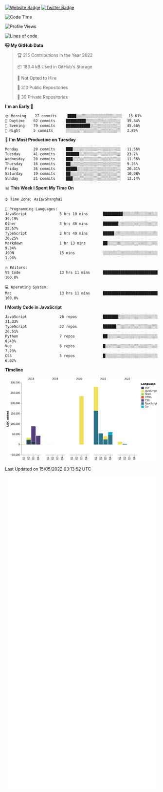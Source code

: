 [![Website Badge](https://img.shields.io/badge/-caos.me-444444?style=flat&logo=Google-Chrome&logoColor=f2f2f2&link=https://caos.me)](https://caos.me)
[![Twitter Badge](https://img.shields.io/badge/-@caosbad-1da1f2?style=flat&labelColor=1ca0f1&logo=twitter&logoColor=white&link=https://twitter.com/caosbad)](https://twitter.com/caosbad)



<!--START_SECTION:waka-->
![Code Time](http://img.shields.io/badge/Code%20Time-273%20hrs%2019%20mins-blue)

![Profile Views](http://img.shields.io/badge/Profile%20Views-18-blue)

![Lines of code](https://img.shields.io/badge/From%20Hello%20World%20I%27ve%20Written-852%20Thousand%20lines%20of%20code-blue)

**🐱 My GitHub Data** 

> 🏆 215 Contributions in the Year 2022
 > 
> 📦 183.4 kB Used in GitHub's Storage 
 > 
> 🚫 Not Opted to Hire
 > 
> 📜 310 Public Repositories 
 > 
> 🔑 39 Private Repositories  
 > 
**I'm an Early 🐤** 

```text
🌞 Morning    27 commits     ████░░░░░░░░░░░░░░░░░░░░░   15.61% 
🌆 Daytime    62 commits     █████████░░░░░░░░░░░░░░░░   35.84% 
🌃 Evening    79 commits     ███████████░░░░░░░░░░░░░░   45.66% 
🌙 Night      5 commits      ░░░░░░░░░░░░░░░░░░░░░░░░░   2.89%

```
📅 **I'm Most Productive on Tuesday** 

```text
Monday       20 commits     ███░░░░░░░░░░░░░░░░░░░░░░   11.56% 
Tuesday      41 commits     ██████░░░░░░░░░░░░░░░░░░░   23.7% 
Wednesday    20 commits     ███░░░░░░░░░░░░░░░░░░░░░░   11.56% 
Thursday     16 commits     ██░░░░░░░░░░░░░░░░░░░░░░░   9.25% 
Friday       36 commits     █████░░░░░░░░░░░░░░░░░░░░   20.81% 
Saturday     19 commits     ██░░░░░░░░░░░░░░░░░░░░░░░   10.98% 
Sunday       21 commits     ███░░░░░░░░░░░░░░░░░░░░░░   12.14%

```


📊 **This Week I Spent My Time On** 

```text
⌚︎ Time Zone: Asia/Shanghai

💬 Programming Languages: 
JavaScript               5 hrs 10 mins       █████████░░░░░░░░░░░░░░░░   39.19% 
Other                    3 hrs 46 mins       ███████░░░░░░░░░░░░░░░░░░   28.57% 
TypeScript               2 hrs 40 mins       █████░░░░░░░░░░░░░░░░░░░░   20.25% 
Markdown                 1 hr 13 mins        ██░░░░░░░░░░░░░░░░░░░░░░░   9.34% 
JSON                     15 mins             ░░░░░░░░░░░░░░░░░░░░░░░░░   1.93%

🔥 Editors: 
VS Code                  13 hrs 11 mins      █████████████████████████   100.0%

💻 Operating System: 
Mac                      13 hrs 11 mins      █████████████████████████   100.0%

```

**I Mostly Code in JavaScript** 

```text
JavaScript               26 repos            ███████░░░░░░░░░░░░░░░░░░   31.33% 
TypeScript               22 repos            ██████░░░░░░░░░░░░░░░░░░░   26.51% 
Python                   7 repos             ██░░░░░░░░░░░░░░░░░░░░░░░   8.43% 
Vue                      6 repos             █░░░░░░░░░░░░░░░░░░░░░░░░   7.23% 
CSS                      5 repos             █░░░░░░░░░░░░░░░░░░░░░░░░   6.02%

```


**Timeline**

![Chart not found](https://raw.githubusercontent.com/caosbad/caosbad/master/charts/bar_graph.png) 


 Last Updated on 15/05/2022 03:13:52 UTC
<!--END_SECTION:waka-->


![Metrics](https://github.com/caosbad/CaosBad/blob/master/github-metrics.svg)
